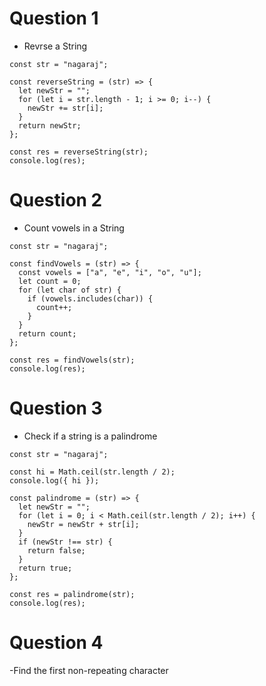 # Question 1

- Revrse a String

```
const str = "nagaraj";

const reverseString = (str) => {
  let newStr = "";
  for (let i = str.length - 1; i >= 0; i--) {
    newStr += str[i];
  }
  return newStr;
};

const res = reverseString(str);
console.log(res);

```

# Question 2

- Count vowels in a String

```
const str = "nagaraj";

const findVowels = (str) => {
  const vowels = ["a", "e", "i", "o", "u"];
  let count = 0;
  for (let char of str) {
    if (vowels.includes(char)) {
      count++;
    }
  }
  return count;
};

const res = findVowels(str);
console.log(res);
```

# Question 3

- Check if a string is a palindrome

```
const str = "nagaraj";

const hi = Math.ceil(str.length / 2);
console.log({ hi });

const palindrome = (str) => {
  let newStr = "";
  for (let i = 0; i < Math.ceil(str.length / 2); i++) {
    newStr = newStr + str[i];
  }
  if (newStr !== str) {
    return false;
  }
  return true;
};

const res = palindrome(str);
console.log(res);
```

# Question 4

-Find the first non-repeating character

```

```
